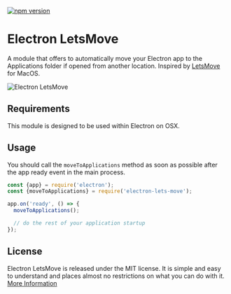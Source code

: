 [![npm version](https://badge.fury.io/js/electron-lets-move.svg)](https://badge.fury.io/js/electron-lets-move)

# Electron LetsMove

A module that offers to automatically move your Electron app to the Applications
folder if opened from another location. Inspired by [LetsMove](https://github.com/potionfactory/LetsMove) for MacOS.

![Electron LetsMove](https://cloud.githubusercontent.com/assets/380914/21077515/323c21ca-bf03-11e6-83bb-3ffc8c7d926c.png)


## Requirements

This module is designed to be used within Electron on OSX.


## Usage

You should call the `moveToApplications` method as soon as possible after the app
ready event in the main process.

```javascript
const {app} = require('electron');
const {moveToApplications} = require('electron-lets-move');

app.on('ready', () => {
  moveToApplications();

  // do the rest of your application startup
});
```

## License

Electron LetsMove is released under the MIT license. It is simple and easy to understand and places almost no restrictions on what you can do with it.
[More Information](http://en.wikipedia.org/wiki/MIT_License)
